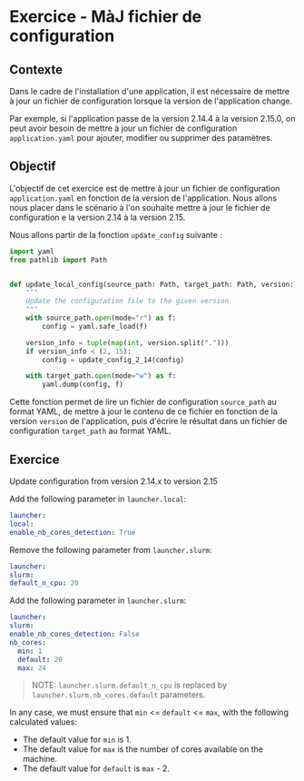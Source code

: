 # Exercice - MàJ fichier de configuration

## Contexte

Dans le cadre de l'installation d'une application, il est nécessaire de mettre à jour un fichier de configuration
lorsque la version de l'application change.

Par exemple, si l'application passe de la version 2.14.4 à la version 2.15.0, on peut avoir besoin de mettre à jour
un fichier de configuration `application.yaml` pour ajouter, modifier ou supprimer des paramètres.

## Objectif

L'objectif de cet exercice est de mettre à jour un fichier de configuration `application.yaml` en fonction de la version
de l'application. Nous allons nous placer dans le scénario à l'on souhaite mettre à jour le fichier de configuration
e la version 2.14 à la version 2.15.

Nous allons partir de la fonction `update_config` suivante :

```python
import yaml
from pathlib import Path


def update_local_config(source_path: Path, target_path: Path, version: str) -> None:
    """
    Update the configuration file to the given version
    """
    with source_path.open(mode="r") as f:
        config = yaml.safe_load(f)

    version_info = tuple(map(int, version.split(".")))
    if version_info < (2, 15):
        config = update_config_2_14(config)

    with target_path.open(mode="w") as f:
        yaml.dump(config, f)
```

Cette fonction permet de lire un fichier de configuration `source_path` au format YAML,
de mettre à jour le contenu de ce fichier en fonction de la version `version` de l'application,
puis d'écrire le résultat dans un fichier de configuration `target_path` au format YAML.

## Exercice

Update configuration from version 2.14.x to version 2.15

Add the following parameter in `launcher.local`:

```yaml
launcher:
local:
enable_nb_cores_detection: True
```

Remove the following parameter from `launcher.slurm`:

```yaml
launcher:
slurm:
default_n_cpu: 20
```

Add the following parameter in `launcher.slurm`:

```yaml
launcher:
slurm:
enable_nb_cores_detection: False
nb_cores:
  min: 1
  default: 20
  max: 24
```

> NOTE: `launcher.slurm.default_n_cpu` is replaced by `launcher.slurm.nb_cores.default` parameters.

In any case, we must ensure that `min` <= `default` <= `max`, with the following calculated values:

- The default value for `min` is 1.
- The default value for `max` is the number of cores available on the machine.
- The default value for `default` is `max` - 2.

